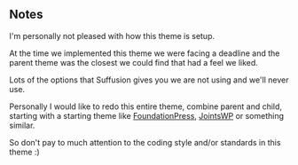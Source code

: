 ## Notes

I'm personally not pleased with how this theme is setup.

At the time we implemented this theme we were facing a deadline and the parent theme was the closest we could find that 
had a feel we liked.

Lots of the options that Suffusion gives you we are not using and we'll never use.

Personally I would like to redo this entire theme, combine parent and child, starting with a starting theme like 
[FoundationPress](https://github.com/olefredrik/foundationpress), [JointsWP](https://github.com/JeremyEnglert/JointsWP) or something similar.

So don't pay to much attention to the coding style and/or standards in this theme :)
